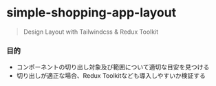 # simple-shopping-app-layout

> Design Layout with Tailwindcss & Redux Toolkit

### 目的

- コンポーネントの切り出し対象及び範囲について適切な目安を見つける
- 切り出しが適正な場合、Redux Toolkitなども導入しやすいか検証する



